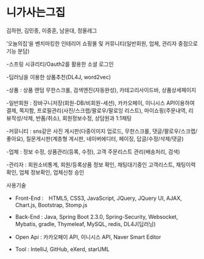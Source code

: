 # 니가사는그집

김하현, 김민종, 이중훈, 남윤대, 정올레그

’오늘의집‘을 벤치마킹한 인테리어 쇼핑몰 및 커뮤니티(일반회원, 업체, 관리자 중점으로 기능 분담)

-스프링 시큐리티/Oauth2를 활용한 소셜 로그인

-딥러닝을 이용한 상품추천(DL4J, word2vec)

-상품 : 상품 랜덤 무한스크롤, 검색엔진(자동완성), 카테고리사이드바, 상품상세페이지

-일반회원 : 장바구니저장(회원-DB/비회원-세션), 카카오페이, 이니시스 API이용하여 결제, 쪽지함, 
프로필관리(사진/스크랩/팔로우/팔로잉 리스트), 마이쇼핑(주문내역, 리뷰작성/삭제, 반품/취소), 회원정보수정, 상담원과 1:1채팅

-커뮤니티 : sns같은 사진 게시판(다중이미지 업로드, 무한스크롤, 댓글/팔로우/스크랩/좋아요), 질문게시판(계층형 게시판, 네이버에디터, 페이징, 답글/수정/삭제/댓글)

-업체 : 정보 수정, 상품관리(등록, 수정), 고객 주문리스트 관리(배송처리, 검색)

-관리자 : 회원소비통계, 회원/등록상품 정보 확인, 채팅대기중인 고객리스트, 채팅이력확인, 업체 정보확인, 업체신청 승인


사용기술
- Front-End :　HTML5, CSS3, JavaScript, JQuery, JQuery UI, AJAX, Chart.js, Bootstrap, Stomp.js

- Back-End : Java, Spring Boot 2.3.0, Spring-Security, Websocket, Mybatis, gradle, Thymeleaf, MySQL, redis, DL4J(딥러닝)

- Open Api : 카카오페이 API, 이니시스 API, Naver Smart Editor

- Tool : IntelliJ, GitHub, eXerd, starUML
